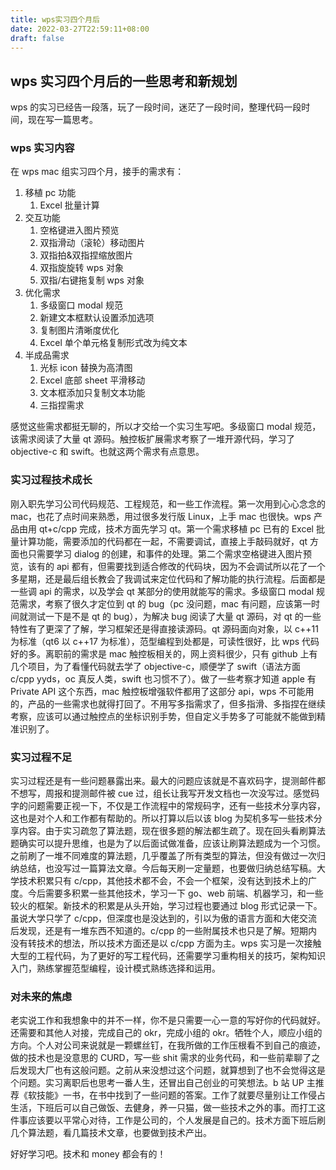 ```yaml
---
title: wps实习四个月后
date: 2022-03-27T22:59:11+08:00
draft: false
---
```


## wps 实习四个月后的一些思考和新规划

wps 的实习已经告一段落，玩了一段时间，迷茫了一段时间，整理代码一段时间，现在写一篇思考。

### wps 实习内容

在 wps mac 组实习四个月，接手的需求有：

1. 移植 pc 功能
   1. Excel 批量计算
2. 交互功能
   1. 空格键进入图片预览
   2. 双指滑动（滚轮）移动图片
   3. 双指拍&双指捏缩放图片
   4. 双指旋旋转 wps 对象
   5. 双指/右键拖复制 wps 对象
3. 优化需求
   1. 多级窗口 modal 规范
   2. 新建文本框默认设置添加选项
   3. 复制图片清晰度优化
   4. Excel 单个单元格复制形式改为纯文本
4. 半成品需求
   1. 光标 icon 替换为高清图
   2. Excel 底部 sheet 平滑移动
   3. 文本框添加只复制文本功能
   4. 三指捏需求

感觉这些需求都挺无聊的，所以才交给一个实习生写吧。多级窗口 modal 规范，该需求阅读了大量 qt 源码。触控板扩展需求考察了一堆开源代码，学习了 objective-c 和 swift。也就这两个需求有点意思。

### 实习过程技术成长

刚入职先学习公司代码规范、工程规范，和一些工作流程。第一次用到心心念念的 mac，也花了点时间来熟悉，用过很多发行版 Linux，上手 mac 也很快。wps 产品由用 qt+c/cpp 完成，技术方面先学习 qt。第一个需求移植 pc 已有的 Excel 批量计算功能，需要添加的代码都在一起，不需要调试，直接上手敲码就好，qt 方面也只需要学习 dialog 的创建，和事件的处理。第二个需求空格键进入图片预览，该有的 api 都有，但需要找到适合修改的代码块，因为不会调试所以花了一个多星期，还是最后组长教会了我调试来定位代码和了解功能的执行流程。后面都是一些调 api 的需求，以及学会 qt 某部分的使用就能写的需求。多级窗口 modal 规范需求，考察了很久才定位到 qt 的 bug（pc 没问题，mac 有问题，应该第一时间就测试一下是不是 qt 的 bug），为解决 bug 阅读了大量 qt 源码，对 qt 的一些特性有了更深了了解，学习框架还是得直接读源码。qt 源码面向对象，以 c++11 为标准（qt6 以 c++17 为标准），范型编程到处都是，可读性很好，比 wps 代码好的多。离职前的需求是 mac 触控板相关的，网上资料很少，只有 github 上有几个项目，为了看懂代码就去学了 objective-c，顺便学了 swift（语法方面 c/cpp yyds，oc 真反人类，swift 也习惯不了）。做了一些考察才知道 apple 有 Private API 这个东西，mac 触控板增强软件都用了这部分 api，wps 不可能用的，产品的一些需求也就得打回了。不用写多指需求了，但多指滑、多指捏在继续考察，应该可以通过触控点的坐标识别手势，但自定义手势多了可能就不能做到精准识别了。

### 实习过程不足

实习过程还是有一些问题暴露出来。最大的问题应该就是不喜欢码字，提测邮件都不想写，周报和提测邮件被 cue 过，组长让我写开发文档也一次没写过。感觉码字的问题需要正视一下，不仅是工作流程中的常规码字，还有一些技术分享内容，这也是对个人和工作都有帮助的。所以打算以后以该 blog 为契机多写一些技术分享内容。由于实习疏忽了算法题，现在很多题的解法都生疏了。现在回头看刷算法题确实可以提升思维，也是为了以后面试做准备，应该让刷算法题成为一个习惯。之前刷了一堆不同难度的算法题，几乎覆盖了所有类型的算法，但没有做过一次归纳总结，也没写过一篇算法文章。今后每天刷一定量题，也要做归纳总结写稿。大学技术积累只有 c/cpp，其他技术都不会，不会一个框架，没有达到技术上的广度。今后需要多积累一些其他技术，学习一下 go、web 前端、机器学习，和一些较火的框架。新技术的积累是从头开始，学习过程也要通过 blog 形式记录一下。虽说大学只学了 c/cpp，但深度也是没达到的，引以为傲的语言方面和大佬交流后发现，还是有一堆东西不知道的。c/cpp 的一些附属技术也只是了解。短期内没有转技术的想法，所以技术方面还是以 c/cpp 方面为主。wps 实习是一次接触大型的工程代码，为了更好的写工程代码，还需要学习重构相关的技巧，架构知识入门，熟练掌握范型编程，设计模式熟练选择和运用。

### 对未来的焦虑

老实说工作和我想象中的并不一样，你不是只需要一心一意的写好你的代码就好。还需要和其他人对接，完成自己的 okr，完成小组的 okr。牺牲个人，顺应小组的方向。个人对公司来说就是一颗螺丝钉，在我所做的工作压根看不到自己的痕迹，做的技术也是没意思的 CURD，写一些 shit 需求的业务代码，和一些前辈聊了之后发现大厂也有这般问题。之前从来没想过这个问题，就算想到了也不会觉得这是个问题。实习离职后也思考一番人生，还冒出自己创业的可笑想法。b 站 UP 主推荐《软技能》一书，在书中找到了一些问题的答案。工作了就要尽量别让工作侵占生活，下班后可以自己做饭、去健身，养一只猫，做一些技术之外的事。而打工这件事应该要以平常心对待，工作是公司的，个人发展是自己的。技术方面下班后刷几个算法题，看几篇技术文章，也要做到技术产出。

好好学习吧。技术和 money 都会有的！
